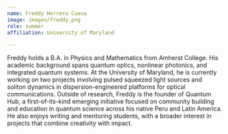 ```yaml
---
name: Freddy Herrera Cueva
image: images/freddy.png
role: summer
affiliation: University of Maryland

---
```


Freddy holds a B.A. in Physics and Mathematics from Amherst College. His academic background spans quantum optics, nonlinear photonics, and integrated quantum systems. At the University of Maryland, he is currently working on two projects involving pulsed squeezed light sources and soliton dynamics in dispersion-engineered platforms for optical communications.
Outside of research, Freddy is the founder of Quantum Hub, a first-of-its-kind emerging initiative focused on community building and education in quantum science across his native Peru and Latin America. He also enjoys writing and mentoring students, with a broader interest in projects that combine creativity with impact. 